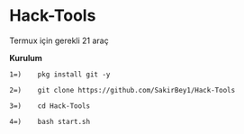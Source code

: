 # Hack-Tools
Termux için gerekli 21 araç

<b>Kurulum</b>

```
1=)    pkg install git -y
```

```
2=)    git clone https://github.com/SakirBey1/Hack-Tools
```

```
3=)    cd Hack-Tools
```

```
4=)    bash start.sh
```

